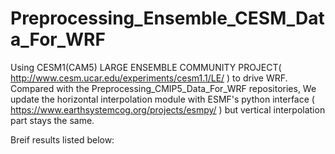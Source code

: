 # Preprocessing_Ensemble_CESM_Data_For_WRF

Using CESM1(CAM5) LARGE ENSEMBLE COMMUNITY PROJECT( http://www.cesm.ucar.edu/experiments/cesm1.1/LE/ ) to drive WRF. Compared with the Preprocessing_CMIP5_Data_For_WRF repositories, We update the horizontal interpolation module with ESMF's python interface ( https://www.earthsystemcog.org/projects/esmpy/ ) but vertical interpolation part stays the same.

Breif results listed below:
